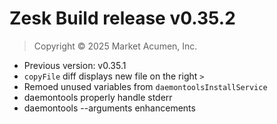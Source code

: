 # Zesk Build release v0.35.2

> Copyright &copy; 2025 Market Acumen, Inc.

- Previous version: v0.35.1
- `copyFile` diff displays new file on the right `>`
- Remoed unused variables from `daemontoolsInstallService`
- daemontools properly handle stderr
- daemontools --arguments enhancements
